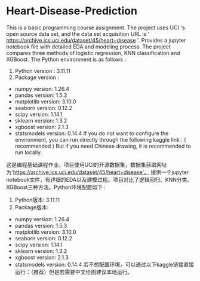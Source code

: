 # Heart-Disease-Prediction
This is a basic programming course assignment. The project uses UCI 's open source data set, and the data set acquisition URL is ' https://archive.ics.uci.edu/dataset/45/heart+disease '. Provides a jupyter notebook file with detailed EDA and modeling process. The project compares three methods of logistic regression, KNN classification and XGBoost. The Python environment is as follows : 
1. Python version : 3.11.11
2. Package version :
- numpy version: 1.26.4
- pandas version: 1.5.3
- matplotlib version: 3.10.0
- seaborn version: 0.12.2
- scipy version: 1.14.1
- sklearn version: 1.3.2
- xgboost version: 2.1.3
- statsmodels version: 0.14.4
If you do not want to configure the environment, you can run directly through the following kaggle link : ( recommended ) But if you need Chinese drawing, it is recommended to run locally.

这是编程基础课程作业。项目使用UCI的开源数据集，数据集获取网址为'https://archive.ics.uci.edu/dataset/45/heart+disease'。 提供一个jupyter notebook文件，有详细的EDA以及建模过程。项目对比了逻辑回归、KNN分类、XGBoost三种方法。Python环境配置如下 : 
1. Python版本: 3.11.11
2. Package版本:
- numpy version: 1.26.4
- pandas version: 1.5.3
- matplotlib version: 3.10.0
- seaborn version: 0.12.2
- scipy version: 1.14.1
- sklearn version: 1.3.2
- xgboost version: 2.1.3
- statsmodels version: 0.14.4
若不想配置环境，可以通过以下kaggle链接直接运行：（推荐）但是若需要中文绘图建议本地运行。
